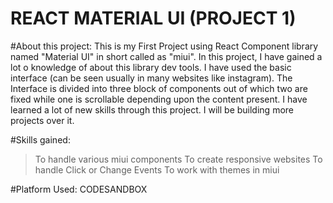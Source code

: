 # REACT MATERIAL UI (PROJECT 1)
#About this project:
This is my First Project using React Component library named "Material UI" in short called as "miui". In this project, I have gained a lot o knowledge of about this library dev tools. I have used the basic interface (can be seen usually in many websites like instagram). The Interface is divided into three block of components out of which two are fixed while one is scrollable depending upon the content present. I have learned a lot of new skills through this project. I will be building more projects over it.

#Skills gained:
>To handle various miui components
>To create responsive websites
>To handle Click or Change Events
>To work with themes in miui

#Platform Used: CODESANDBOX


